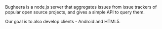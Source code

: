 Bugheera is a node.js server that aggregates issues from issue trackers of popular open source projects, and gives a simple API to query them.

Our goal is to also develop clients - Android and HTML5.

